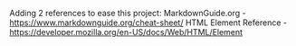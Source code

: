 Adding 2 references to ease this project:
MarkdownGuide.org - https://www.markdownguide.org/cheat-sheet/
HTML Element Reference - https://developer.mozilla.org/en-US/docs/Web/HTML/Element
